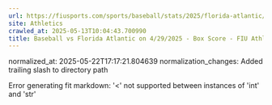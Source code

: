 ```yaml
---
url: https://fiusports.com/sports/baseball/stats/2025/florida-atlantic/boxscore/12769/
site: Athletics
crawled_at: 2025-05-13T10:04:43.700990
title: Baseball vs Florida Atlantic on 4/29/2025 - Box Score - FIU Athletics
---
```

normalized_at: 2025-05-22T17:17:21.804639
normalization_changes: Added trailing slash to directory path

Error generating fit markdown: '<' not supported between instances of 'int' and 'str'